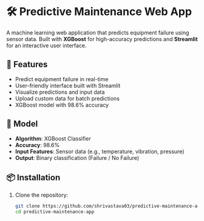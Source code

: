 # 🛠️ Predictive Maintenance Web App

A machine learning web application that predicts equipment failure using sensor data. Built with **XGBoost** for high-accuracy predictions and **Streamlit** for an interactive user interface.

## 🚀 Features

- Predict equipment failure in real-time
- User-friendly interface built with Streamlit
- Visualize predictions and input data
- Upload custom data for batch predictions
- XGBoost model with 98.6% accuracy


## 🧠 Model

- **Algorithm**: XGBoost Classifier
- **Accuracy**: 98.6%
- **Input Features**: Sensor data (e.g., temperature, vibration, pressure)
- **Output**: Binary classification (Failure / No Failure)

## 📦 Installation

1. Clone the repository:
   ```bash
   git clone https://github.com/shrivastava03/predictive-maintenance-app.git
   cd predictive-maintenance-app
